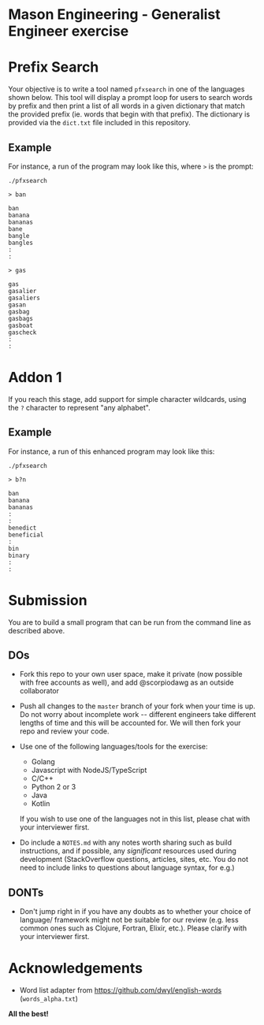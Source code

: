 Mason Engineering - Generalist Engineer exercise
===

# Prefix Search

Your objective is to write a tool named `pfxsearch` in one of the languages
shown below. This tool will display a prompt loop for users to search words by prefix and then print
a list of all words in a given dictionary that match the provided prefix (ie. words that begin
with that prefix). The dictionary is provided via the `dict.txt` file included in this repository.

## Example

For instance, a run of the program may look like this, where `>` is the prompt:

```
./pfxsearch

> ban

ban
banana
bananas
bane
bangle
bangles
:
:

> gas

gas
gasalier
gasaliers
gasan
gasbag
gasbags
gasboat
gascheck
:
:
```

# Addon 1
If you reach this stage, add support for simple character wildcards, using the `?` character
to represent "any alphabet".

## Example

For instance, a run of this enhanced program may look like this:

```
./pfxsearch 

> b?n

ban
banana
bananas
:
:
benedict
beneficial
:
bin
binary
:
:
```

# Submission

You are to build a small program that can be run from the command line as described above.

## DOs
* Fork this repo to your own user space, make it private (now possible with free accounts
  as well), and add @scorpiodawg as an outside collaborator
* Push all changes to the `master` branch of your fork when your time is up. Do not worry
  about incomplete work -- different engineers take different lengths of time and this will
  be accounted for. We will then fork your repo and review your code.
* Use one of the following languages/tools for the exercise:
  * Golang
  * Javascript with NodeJS/TypeScript
  * C/C++
  * Python 2 or 3
  * Java
  * Kotlin
  
  If you wish to use one of the languages not in this list, please chat with your interviewer first.
* Do include a `NOTES.md` with any notes worth sharing such as build instructions, and if possible, any
  _significant_ resources used during development (StackOverflow questions, articles, sites, etc. 
  You do not need to include links to questions about language syntax, for e.g.)

## DONTs
- Don't jump right in if you have any doubts as to whether your choice of language/
  framework might not be suitable for our review (e.g. less common ones such as 
  Clojure, Fortran, Elixir, etc.). Please clarify with your interviewer first.

# Acknowledgements

* Word list adapter from https://github.com/dwyl/english-words (`words_alpha.txt`)

**All the best!**
